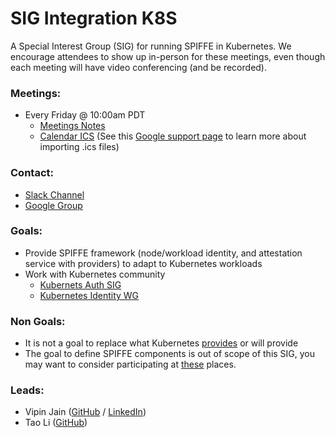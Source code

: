 # SIG Integration K8S

A Special Interest Group (SIG) for running SPIFFE in Kubernetes. We encourage attendees to show up in-person for these meetings, even though each meeting will have video conferencing (and be recorded).

### Meetings:
* Every Friday @ 10:00am PDT
    * [Meetings Notes](https://docs.google.com/document/d/1Dq4kSlfOpewnisItipTWx3Q8qCelbNP85yjMnSrdomE/edit)
    * [Calendar ICS](https://calendar.google.com/calendar/ical/scytale.io_enlt6qi4n2isljgqh8f1dt3gj8%40group.calendar.google.com/public/basic.ics) (See this [Google support page](https://support.google.com/calendar/answer/37100?co=GENIE.Platform%3DDesktop&hl=en) to learn more about importing .ics files)

### Contact:
* [Slack Channel](https://spiffe.slack.com/messages/sig-integration-k8s/)
* [Google Group](https://groups.google.com/a/spiffe.io/forum/#!forum/sig-integration-k8s)

### Goals:
* Provide SPIFFE framework (node/workload identity, and attestation service with providers) to adapt to Kubernetes workloads
* Work with Kubernetes community
	- [Kubernets Auth SIG](https://github.com/kubernetes/community/tree/master/sig-auth)
	- [Kubernetes Identity WG](https://docs.google.com/document/d/1bCK-1_Zy2WfsrMBJkdaV72d2hidaxZBhS5YQHAgscPI/edit)

### Non Goals:
* It is not a goal to replace what Kubernetes [provides](https://kubernetes.io/docs/admin/authentication/) or will provide
* The goal to define SPIFFE components is out of scope of this SIG, you may want to consider participating at [these](https://github.com/spiffe/spiffe/blob/master/community/sig-components/README.md) places.

### Leads:
* Vipin Jain ([GitHub](https://github.com/jainvipin) / [LinkedIn](https://www.linkedin.com/in/vipin-jain-6455b311/))
* Tao Li ([GitHub](https://github.com/wattli))
